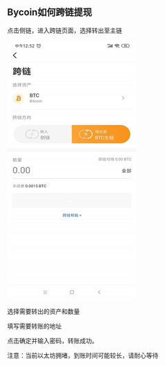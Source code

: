 ## Bycoin如何跨链提现

点击侧链，进入跨链页面，选择转出至主链

![](../images/bycoin-withdraw.jpg)

选择需要转出的资产和数量

填写需要转账的地址

点击确定并输入密码，转账成功。

注意：当前以太坊拥堵，到账时间可能较长，请耐心等待